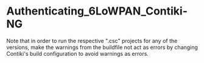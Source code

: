 # Authenticating_6LoWPAN_Contiki-NG

Note that in order to run the respective ".csc" projects for any of the versions, make the warnings from the buildfile not act as errors by changing Contiki's build configuration to avoid warnings as errors.

